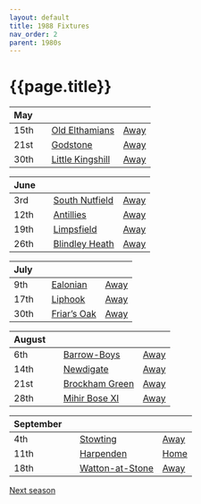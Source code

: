 ```yaml
---
layout: default
title: 1988 Fixtures
nav_order: 2
parent: 1980s
---
```


# {{page.title}}

| May |  |  |  |
|:---|:---|:---|:---|
| 15th |  | [Old Elthamians](old-elthamians) | [Away](https://goo.gl/maps/FQbBNZQTFggEmhfv9) |
| 21st |  | [Godstone](godstone) | [Away](https://goo.gl/maps/12XmMyHmXBto8bTV8) |
| 30th |  | [Little Kingshill](little-kingshill) | [Away](https://goo.gl/maps/JPwm5tfBfK6cjv9m6) |

| June |  |  |  |
|:---|:---|:---|:---|
| 3rd |  | [South Nutfield](south-nutfield) | [Away](https://goo.gl/maps/p9X6FKNSZvxeVuEg6) |
| 12th |  | [Antillies](antilles) | [Away](https://goo.gl/maps/RjBA5EtiWW3gXe3z9) |
| 19th |  | [Limpsfield](limpsfield) | [Away](https://goo.gl/maps/cQfMoSXGaenFajMf7) |
| 26th |  | [Blindley Heath](blindley-heath) | [Away](https://goo.gl/maps/DdfEGZ4dTdcXmxB87) |

| July |  |  |  |
|:---|:---|:---|:---|
| 9th |  | [Ealonian](ealonian) | [Away](https://goo.gl/maps/PsUYWdT94Y2EWxa16) |
| 17th |  | [Liphook](liphook) | [Away](https://goo.gl/maps/R1W4fCeKuFxbKLNa9) |
| 30th |  | [Friar’s Oak](friars-oak) | [Away]() |

| August |  |  |  |
|:---|:---|:---|:---|
| 6th |  | [Barrow-Boys](barrow-boys) | [Away](https://goo.gl/maps/KiuCf2WND4y4crjP7) |
| 14th |  | [Newdigate](newdigate) | [Away](https://goo.gl/maps/9uAr2nHj19CJDEjw6) |
| 21st |  | [Brockham Green](brockham-green) | [Away](https://goo.gl/maps/ijDTCy8jCfwEhYLJ9) |
| 28th |  | [Mihir Bose XI](mihir-boses-xi) | [Away]() |

| September |  |  |  |
|:---|:---|:---|:---|
| 4th |  | [Stowting](stowting) | [Away](https://goo.gl/maps/3Br4woRQXRqh9Uje8) |
| 11th |  | [Harpenden](harpenden) | [Home](https://goo.gl/maps/fdXVhyS9CDX9VU1K9) |
| 18th |  | [Watton-at-Stone](watton-at-stone) | [Away](https://goo.gl/maps/JPBQawMsjLgYtVHk9) |

[Next season](../1989)
